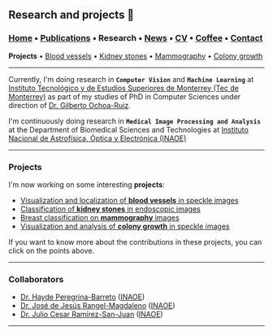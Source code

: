 ## Research and projects 📓
###  [Home](/index) • [Publications](/publications) • Research • [News](/news) • [CV](/brief_cv) • [Coffee](/coffee) • [Contact](/contact)
**Projects** • [Blood vessels](/bloodvessels) • [Kidney stones](/kidneystones) • [Mammography](/mammography) • [Colony growth](/colonygrowth)

--- 

Currently, I'm doing research in **``Computer Vision``** and **``Machine Learning``** at [Instituto Tecnológico y de Estudios Superiores de Monterrey (Tec de Monterrey)](https://tec.mx/es)  as part of my studies of PhD in Computer Sciences under direction of [Dr. Gilberto Ochoa-Ruiz](https://scholar.google.com/citations?user=DDtiliwAAAAJ&hl=en). 

I'm continuously doing research in **``Medical Image Processing and Analysis``** at the Department of Biomedical Sciences and Technologies at [Instituto Nacional de Astrofísica, Óptica y Electrónica (INAOE)](https://www.inaoep.mx)
  
---
  
### Projects


I'm now working on some interesting **projects**:
*  [Visualization and localization of **blood vessels** in speckle images](/bloodvessels)
*  [Classification of **kidney stones** in endoscopic images](/kidneystones)
*  [Breast classification on **mammography** images](/mammography)
*  [Visualization and analysis of **colony growth** in speckle images](/colonygrowth)

If you want to know more about the contributions in these projects, you can click on the points above.

---

### Collaborators

* [Dr. Hayde Peregrina-Barreto](https://scholar.google.com/citations?user=Wh2blp0AAAAJ&hl=en) ([INAOE](https://www.inaoep.mx))
* [Dr. José de Jesús Rangel-Magdaleno](https://scholar.google.com/citations?user=aBNkfEsAAAAJ&hl=en) ([INAOE](https://www.inaoep.mx))
* [Dr. Julio Cesar Ramírez-San-Juan](https://scholar.google.com/citations?user=xN03bqgAAAAJ&hl=en) ([INAOE](https://www.inaoep.mx))




---

